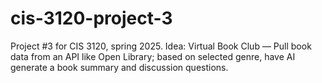 # cis-3120-project-3
Project #3 for CIS 3120, spring 2025. Idea: Virtual Book Club — Pull book data from an API like Open Library; based on selected genre, have AI generate a book summary and discussion questions.
